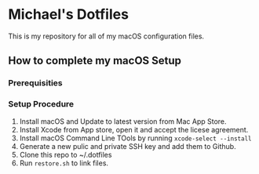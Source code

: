 # Michael's Dotfiles

This is my repository for all of my macOS configuration files.

## How to complete my macOS Setup

### Prerequisities

### Setup Procedure

1. Install macOS and Update to latest version from Mac App Store.
2. Install Xcode from App store, open it and accept the licese agreement.
3. Install macOS Command Line TOols by running `xcode-select --install`
4. Generate a new pulic and private SSH key and add them to Github.
5. Clone this repo to ~/.dotfiles
6. Run `restore.sh` to link files.
